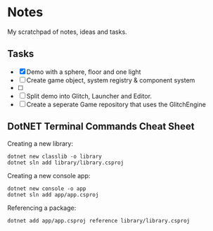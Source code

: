 # Notes

My scratchpad of notes, ideas and tasks.

## Tasks

- [x] Demo with a sphere, floor and one light
- [ ] Create game object, system registry & component system
- [ ]
- [ ] Split demo into Glitch, Launcher and Editor.
- [ ] Create a seperate Game repository that uses the GlitchEngine

## DotNET Terminal Commands Cheat Sheet

Creating a new library:

```
dotnet new classlib -o library
dotnet sln add library/library.csproj
```

Creating a new console app:

```
dotnet new console -o app
dotnet sln add app/app.csproj
```

Referencing a package:

```
dotnet add app/app.csproj reference library/library.csproj
```